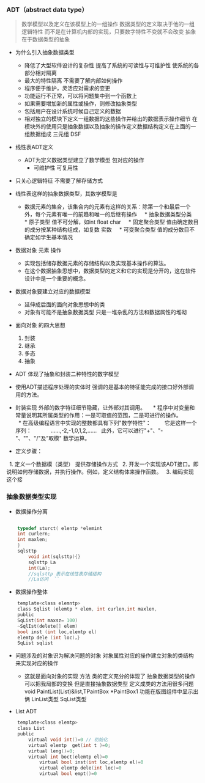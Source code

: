 ### ADT（abstract data type）
> 数学模型以及定义在该模型上的一组操作
数据类型的定义取决于他的一组逻辑特性 而不是在计算机内部的实现，只要数字特性不变就不会改变 抽象在于数据类型的抽象

* 为什么引入抽象数据类型
	 * 降低了大型软件设计的复杂性  提高了系统的可读性与可维护性 使系统的各部分相对隔离
	 * 最大的特性隔离 不需要了解内部如何操作   
	 * 程序便于维护，灵活应对需求的变更
	 * 功能运行不正常，可以将问题集中到一个函数上
	 * 如果需要增加新的属性或操作，则修改抽象类型  
	 * 包括用户在设计系统时候自己定义的数据
	 * 相对独立的模块下定义一组数据的这些操作并给出的数据表示操作细节 在模块外的使用只是抽象数据以及抽象的操作定义数据结构定义在上面的一组数据组成 
三元组 DSF 

* 线性表ADT定义
  * ADT为定义数据类型建立了数学模型 包对应的操作
	* 可维护性 可复用性

* 只关心逻辑特征 不需要了解存储方式
 * 线性表这样的抽象数据类型，其数学模型是
 	* 数据元素的集合，该集合内的元素有这样的关系：除第一个和最后一个外，每个元素有唯一的前趋和唯一的后继有操作
     * 抽象数据类型分类
     * 原子类型	值不可分解，如int float char
     * 固定聚合类型	值由确定数目的成分按某种结构组成，如复数 实数
     * 可变聚合类型	值的成分数目不确定如学生基本情况 

* 数据对象 元素 操作
  * 实现包括储存数据元素的存储结构以及实现基本操作的算法。
  * 在这个数据抽象思想中，数据类型的定义和它的实现是分开的，这在软件设计中是一个重要的概念。
  
* 数据对象要建立对应的数据模型
  * 延伸成后面的面向对象思想中的类
  * 对象有可能不是抽象数据类型 只是一堆杂乱的方法和数据属性的堆砌

* 面向对象 的四大思想
  1. 封装
  2. 继承
  3. 多态
  4. 抽象

* ADT 体现了抽象和封装二种特性的数字模型
 * 使用ADT描述程序处理的实体时 强调的是基本的特征能完成的接口好外部调用的方法。
 * 封装实现 外部的数字特征细节隐藏，让外部对其调用。
     * 程序中对变量和常量说明其所属类型的作用：一是可取值的范围，二是可进行的操作。
　　     * 在高级编程语言中实现的整数都具有下列"数学特性"：
　　   它是这样一个序列：
　　  　……,-2,-1,0,1,2,……
   此外，它可以进行"+"、"-"、""、"/"及"取模" 数学运算。

* 定义步骤：

   1. 定义一个数据模（类型） 提供存储操作方式
   2. 开发一个实现该ADT接口。即说明如何存储数据，并执行操作。例如，定义结构体来操作函数。
   3. 编码实现这个接
			
### 抽象数据类型实现

* 数据操作分离

```c

	typedef sturct( elentp *elemint 
	int curlern;
	int maxlen;
	}
	sqlsttp 
		void int(sqlsttp){}
		sqlsttp La
		int(La); 
		//sqlsttp 表示在线性表存储结构
		//La访问	`` 
```


* 数据操作整体
```c
  	template<class elemntp>
  	class Sqlist (elemtp * elem, int curlen,int maxlen,
	public  
	SqList(int maxsz= 100)
	~SqlIst(delete[] elem)
	bool inst (int loc,elemtp el)
	elemtp dele (int loc)，}
	SqList sqlist
```


* 问题涉及的对象识为解决问题的对象 对象属性对应的操作建立对象的类结构 来实现对应的操作
   * 这就是面向对象的实现 方法 类的定义充分的体现了 抽象数据类型的操作 可以把我局部的变换
 	但是直接抽象数据类型 定义成类的方法用很多问题
	void PaintList(List<char>)&list,TPaintBox *PaintBox1
	功能在版图组件中显示出俩 LinList类型 SqList类型

	 
* List ADT
```c
	template<class elemtp>
	class List 
	public 
		virtual void int()=0 // 初始化
		virtual elemtp  get(int t )=0;
		virtual leng()=0;
		virtual int boct(elemtp el)=0
			virtual bool inst(int loc,elemtp el)=0
			virtual elemtp dele(int loc)=0
			virtual bool empt()=0
```
